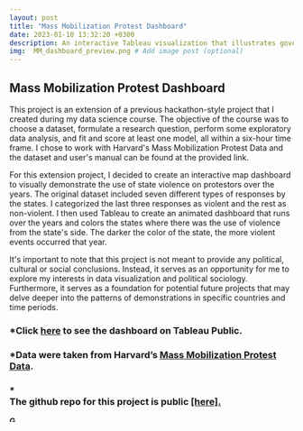```yaml
---
layout: post
title: "Mass Mobilization Protest Dashboard"
date: 2023-01-10 13:32:20 +0300
description: An interactive Tableau visualization that illustrates government responses to mass protests over a 30-year period, with a particular focus on violence. The dashboard allows for the exploration and analysis of patterns and trends in state behavior during times of civil unrest. # Add post description (optional)
img:  MM_dashboard_preview.png # Add image post (optional)
---
```

## Mass Mobilization Protest Dashboard
This project is an extension of a previous hackathon-style project that I created during my data science course. The objective of the course was to choose a dataset, formulate a research question, perform some exploratory data analysis, and fit and score at least one model, all within a six-hour time frame. I chose to work with Harvard's Mass Mobilization Protest Data and the dataset and user's manual can be found at the provided link.

For this extension project, I decided to create an interactive map dashboard to visually demonstrate the use of state violence on protestors over the years. The original dataset included seven different types of responses by the states. I categorized the last three responses as violent and the rest as non-violent. I then used Tableau to create an animated dashboard that runs over the years and colors the states where there was the use of violence from the state's side. The darker the color of the state, the more violent events occurred that year.

It's important to note that this project is not meant to provide any political, cultural or social conclusions. Instead, it serves as an opportunity for me to explore my interests in data visualization and political sociology. Furthermore, it serves as a foundation for potential future projects that may delve deeper into the patterns of demonstrations in specific countries and time periods.

### *Click [here](https://public.tableau.com/app/profile/marva.loyfer/viz/MassMobilizationProject/Dashboard1) to see the dashboard on Tableau Public.

### *Data were taken from Harvard’s [Mass Mobilization Protest Data](https://dataverse.harvard.edu/file.xhtml?persistentId=doi:10.7910/DVN/HTTWYL/TJJZNG&version=5.1).

### *<br>The github repo for this project is public <b><a href="https://github.com/Marvalfr/Mass-Mobilization-Data-Project-Analysis" target="_blank">[here].

<a href="https://github.com/Marvalfr/Mass-Mobilization-Data-Project-Analysis">
  <img src="https://github.githubassets.com/favicons/favicon.svg" width="10" height="10" alt="GitHub logo">
</a>
